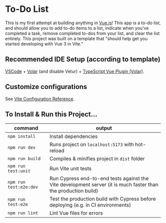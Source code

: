 # To-Do List

This is my first attempt at building anything in [Vue.js](https://vuejs.org/)! This app is a to-do list, and should allow you to add to-do items to a list, indicate when you've completed a task, remove completed to-dos from your list, and clear the list entirely. This project was built on a template that "should help get you started developing with Vue 3 in Vite."

## Recommended IDE Setup (according to template)

[VSCode](https://code.visualstudio.com/) + [Volar](https://marketplace.visualstudio.com/items?itemName=Vue.volar) (and disable Vetur) + [TypeScript Vue Plugin (Volar)](https://marketplace.visualstudio.com/items?itemName=Vue.vscode-typescript-vue-plugin).

## Customize configurations

See [Vite Configuration Reference](https://vitejs.dev/config/).

## To Install & Run this Project...

| command | output |
|-------|-------|
| `npm install` | Install dependencies |
| `npm run dev` | Runs project on `localhost:5173` with hot-reload |
| `npm run build` | Compiles & minifies project in `dist` folder |
| `npm run test:unit` | Run Vite unit tests |
| `npm run test:e2e:dev` | Run Cypress end-to-end tests against the Vite development server (it is much faster than the production build) |
| `npm run test:e2e` | Test the production build with Cypress before deploying (e.g. in CI environments) |
| `npm run lint` | Lint Vue files for errors |
